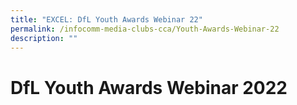 ```yaml
---
title: "EXCEL: DfL Youth Awards Webinar 22"
permalink: /infocomm-media-clubs-cca/Youth-Awards-Webinar-22
description: ""
---
```

# DfL Youth Awards Webinar 2022




